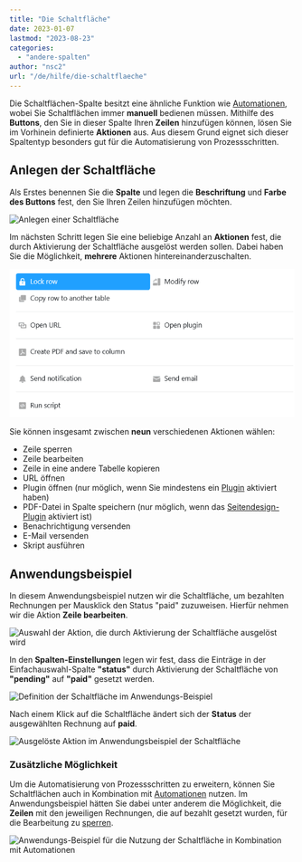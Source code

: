 ```yaml
---
title: "Die Schaltfläche"
date: 2023-01-07
lastmod: "2023-08-23"
categories: 
  - "andere-spalten"
author: "nsc2"
url: "/de/hilfe/die-schaltflaeche"
---
```


Die Schaltflächen-Spalte besitzt eine ähnliche Funktion wie [Automationen](https://seatable.io/docs/arbeiten-mit-automationen/anlegen-einer-automation/), wobei Sie Schaltflächen immer **manuell** bedienen müssen. Mithilfe des **Buttons**, den Sie in dieser Spalte Ihren **Zeilen** hinzufügen können, lösen Sie im Vorhinein definierte **Aktionen** aus. Aus diesem Grund eignet sich dieser Spaltentyp besonders gut für die Automatisierung von Prozessschritten.

## Anlegen der Schaltfläche

Als Erstes benennen Sie die **Spalte** und legen die **Beschriftung** und **Farbe des Buttons** fest, den Sie Ihren Zeilen hinzufügen möchten.

![Anlegen einer Schaltfläche](https://seatable.io/wp-content/uploads/2023/01/create-button-column.png)

Im nächsten Schritt legen Sie eine beliebige Anzahl an **Aktionen** fest, die durch Aktivierung der Schaltfläche ausgelöst werden sollen. Dabei haben Sie die Möglichkeit, **mehrere** Aktionen hintereinanderzuschalten.

![Panel mit neun Schaltflächen-Aktionen](images/New-button-action-modal.png)

Sie können insgesamt zwischen **neun** verschiedenen Aktionen wählen:

- Zeile sperren
- Zeile bearbeiten
- Zeile in eine andere Tabelle kopieren
- URL öffnen
- Plugin öffnen (nur möglich, wenn Sie mindestens ein [Plugin](https://seatable.io/docs/arbeiten-mit-plugins/was-ist-ein-plugin/) aktiviert haben)
- PDF-Datei in Spalte speichern (nur möglich, wenn das [Seitendesign-Plugin](https://seatable.io/docs/seitendesign-plugin/anleitung-zum-seitendesign-plugin/) aktiviert ist)
- Benachrichtigung versenden
- E-Mail versenden
- Skript ausführen

## Anwendungsbeispiel

In diesem Anwendungsbeispiel nutzen wir die Schaltfläche, um bezahlten Rechnungen per Mausklick den Status "paid" zuzuweisen. Hierfür nehmen wir die Aktion **Zeile bearbeiten**.

![Auswahl der Aktion, die durch Aktivierung der Schaltfläche ausgelöst wird](https://seatable.io/wp-content/uploads/2023/01/modify-row.png)

In den **Spalten-Einstellungen** legen wir fest, dass die Einträge in der Einfachauswahl-Spalte **"status"** durch Aktivierung der Schaltfläche von **"pending"** auf **"paid"** gesetzt werden.

![Definition der Schaltfläche im Anwendungs-Beispiel](https://seatable.io/wp-content/uploads/2023/01/settings-of-the-button-column-in-the-example.png)

Nach einem Klick auf die Schaltfläche ändert sich der **Status** der ausgewählten Rechnung auf **paid**.

![Ausgelöste Aktion im Anwendungsbeispiel der Schaltfläche](https://seatable.io/wp-content/uploads/2023/01/example-button-column.gif)

### Zusätzliche Möglichkeit

Um die Automatisierung von Prozessschritten zu erweitern, können Sie Schaltflächen auch in Kombination mit [Automationen](https://seatable.io/docs/arbeiten-mit-automationen/anlegen-einer-automation/) nutzen. Im Anwendungsbeispiel hätten Sie dabei unter anderem die Möglichkeit, die **Zeilen** mit den jeweiligen Rechnungen, die auf bezahlt gesetzt wurden, für die Bearbeitung zu [sperren](https://seatable.io/docs/arbeiten-mit-zeilen/sperren-einer-zeile/).

![Anwendungs-Beispiel für die Nutzung der Schaltfläche in Kombination mit Automationen](https://seatable.io/wp-content/uploads/2023/01/use-the-button-cplumn-with-automations.gif)
